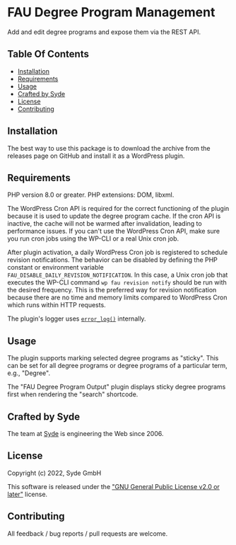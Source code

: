 # FAU Degree Program Management

Add and edit degree programs and expose them via the REST API.

## Table Of Contents

* [Installation](#installation)
* [Requirements](#requirements)
* [Usage](#usage)
* [Crafted by Syde](#crafted-by-syde)
* [License](#license)
* [Contributing](#contributing)

## Installation

The best way to use this package is to download the archive from the releases page on GitHub and
install it as a WordPress plugin.

## Requirements

PHP version 8.0 or greater.
PHP extensions: DOM, libxml.

The WordPress Cron API is required for the correct functioning of the plugin because it is used to
update the degree program cache. If the cron API is inactive, the cache will not be warmed after
invalidation, leading to performance issues.
If you can't use the WordPress Cron API, make sure you run cron jobs using the WP-CLI or a real Unix
cron job.

After plugin activation, a daily WordPress Cron job is registered to schedule revision notifications.
The behavior can be disabled by defining the PHP constant or environment variable `FAU_DISABLE_DAILY_REVISION_NOTIFICATION`.
In this case, a Unix cron job that executes the WP-CLI command `wp fau revision notify` should be run with the desired frequency.
This is the preferred way for revision notification because there are no time and memory limits
compared to WordPress Cron which runs within HTTP requests.

The plugin's logger uses [`error_log()`](https://www.php.net/manual/en/function.error-log.php) internally.

## Usage

The plugin supports marking selected degree programs as "sticky".
This can be set for all degree programs or degree programs of a particular term, e.g., "Degree".

The "FAU Degree Program Output" plugin displays sticky degree programs first
when rendering the "search" shortcode.

## Crafted by Syde

The team at [Syde](https://syde.com/) is engineering the Web since 2006.

## License

Copyright (c) 2022, Syde GmbH

This software is released under the ["GNU General Public License v2.0 or later"](LICENSE) license.

## Contributing

All feedback / bug reports / pull requests are welcome.
